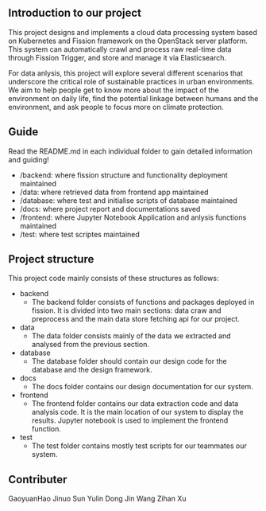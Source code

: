 ## Introduction to our project

This project designs and implements a cloud data processing system based on Kubernetes and Fission framework on the OpenStack server platform. This system can automatically crawl and process raw real-time data through Fission Trigger, and store and manage it via Elasticsearch. 

For data anlysis, this project will explore several different scenarios that underscore the critical role of sustainable practices in urban environments. We aim to help people get to know more about the impact of the environment on daily life, find the potential linkage between humans and the environment, and ask people to focus more on climate protection.

## Guide

Read the README.md in each individual folder to gain detailed information and guiding!
- /backend: where fission structure and functionality deployment maintained
- /data: where retrieved data from frontend app maintained
- /database: where test and initialise scripts of database maintained
- /docs: where project report and documentations saved
- /frontend: where Jupyter Notebook Application and anlysis functions maintained
- /test: where test scriptes maintained

## Project structure

This project code mainly consists of these structures as follows:

- backend
  - The backend folder consists of functions and packages deployed in fission. It is divided into two main sections: data craw and preprocess and the main data store fetching api for our project.
- data
  - The data folder consists mainly of the data we extracted and analysed from the previous section.
- database
  - The database folder should contain our design code for the database and the design framework.
- docs
  - The docs folder contains our design documentation for our system.
- frontend
  - The frontend folder contains our data extraction code and data analysis code. It is the main location of our system to display the results. Jupyter notebook is used to implement the frontend function.
- test
  - The test folder contains mostly test scripts for our teammates our system.

## Contributer

GaoyuanHao
Jinuo Sun
Yulin Dong
Jin Wang
Zihan Xu
